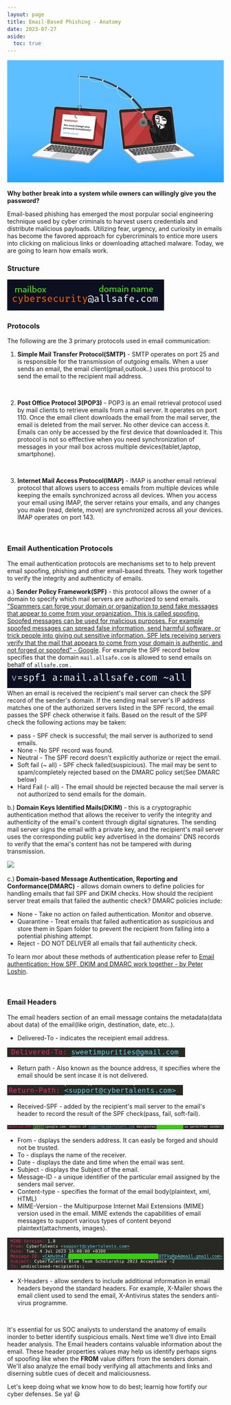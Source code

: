 ```yaml
---
layout: page
title: Email-Based Phishing - Anatomy
date: 2023-07-27
aside:
  toc: true
---
```

![](../assets/images/ctbt/hackphish.jpg)  

**Why bother break into a system while owners can willingly give you the password?**

Email-based phishing has emerged the most porpular social engineering technique used by cyber criminals to harvest users credentials and distribute malicious payloads. Utilizing fear, urgency, and curiosity in emails has become the favored approach for cybercriminals to entice more users into clicking on malicious links or downloading attached malware. 
Today, we are going to learn how emails work. 

### Structure  
![](../assets/images/ctbt/structure.png)

### Protocols
The following are the 3 primary protocols used in email communication:

1. **Simple Mail Transfer Protocol(SMTP)** - SMTP operates on port 25 and is responsible for the transmission of outgoing emails. When a user sends an email, the email client(gmail,outlook..) uses this protocol to send the email to the recipient mail address.
<br>

2. **Post Office Protocol 3(POP3)** - POP3 is an email retrieval protocol used by mail clients to retrieve emails from a mail server. It operates on port 110. Once the email client downloads the email from the mail server, the email is deleted from the mail server. No other device can access it. Emails can only be accessed by the first device that downloaded it. This protocol is not so efffective when you need synchronization of messages in your mail box across multiple devices(tablet,laptop, smartphone).
<br>

3. **Internet Mail Access Protocol(IMAP)** - IMAP is another email retrieval protocol that allows users to access emails from multiple devices while keeping the emails synchronized across all devices. When you access your email using IMAP, the server retains your emails, and any changes you make (read, delete, move) are synchronized across all your devices. IMAP operates on port 143.
<br>

### Email Authentication Protocols
The email authentication protocols are mechanisms set to to help prevent email spoofing, phishing and other email-based threats. They work together to verify the integrity and authenticity of emails.

a.) **Sender Policy Framework(SPF)** - this protocol allows the owner of a domain to specify which mail servers are authorized to send emails. ["Spammers can forge your domain or organization to send fake messages that appear to come from your organization. This is called spoofing. Spoofed messages can be used for malicious purposes. For example spoofed messages can spread false information, send harmful software, or trick people into giving out sensitive information. SPF lets receiving servers verify that the mail that appears to come from your domain is authentic, and not forged or spoofed" - Google](https://support.google.com/a/topic/9061731?hl=en&ref_topic=9202&sjid=11035340277079725506-EU). For example the SPF record below specifies that the domain `mail.allsafe.com` is allowed to send emails on behalf of `allsafe.com` . 
![](../assets/images/ctbt/spfrecord.png)  
When an email is received the recipient's mail server can check the SPF record of the sender's domain. If the sending mail server's IP address matches one of the authorized servers listed in the SPF record, the email passes the SPF check otherwise it fails. Based on the result of the SPF check the following actions may be taken:   
- pass - SPF check is successful; the mail server is authorized to send emails.
- None - No SPF record was found.
- Neutral - The SPF record doesn't explicitly authorize or reject the email.
- Soft fail (~ all) - SPF check failed(suspicious). The mail may be sent to spam/completely rejected based on the DMARC policy set(See DMARC below)
- Hard Fail (- all) - The email should be rejected because the mail server is not authorized to send emails for the domain.



b.) **Domain Keys Identified Mails(DKIM)** - this is a cryptographic authentication method that allows the receiver to verify the integrity and authenticity of the email's content through digital signatures. The sending mail server signs the email with a private key, and the recipient's mail server uses the corresponding public key advertised in the domains' DNS records to verify that the emai's content has not be tampered with during transmission.

<img src="https://hq.apiscp.com/content/images/2021/01/dkim-overview.svg">

c.) **Domain-based Message Authentication, Reporting and Conformance(DMARC)** - allows domain owners to define policies for handling emails that fail SPF and DKIM checks. How should the recipient server treat emails that failed the authentic check? DMARC policies include:   
- None - Take no action on failed authentication. Monitor and observe.
- Quarantine - Treat emails that failed authentication as suspicious and store them in Spam folder to prevent the recipient from falling into a potential phishing attempt.
- Reject - DO NOT DELIVER all emails that fail authenticity check.

To learn mor about these methods of authentication please refer to [Email authentication: How SPF, DKIM and DMARC work together - by Peter Loshin](https://www.techtarget.com/searchsecurity/answer/Email-authentication-How-SPF-DKIM-and-DMARC-work-together).

<br>

### Email Headers
The email headers section of an email message contains the metadata(data about data) of the email(like origin, destination, date, etc..).
- Delivered-To - indicates the receipient email address.    

![](../assets/images/ctbt/deliveredto.png) 

- Return path - Also known as the bounce address, it specifies where the email should be sent incase it is not delivered.

![](../assets/images/ctbt/returnpath.png) 

- Received-SPF - added by the recipient's mail server to the email's header to record the result of the SPF check(pass, fail, soft-fail).  

<img src="../assets/images/ctbt/spf.png" width="800px">

- From - dsplays the senders address. It can easly be forged and should not be trusted.
- To - displays the name of the receiver.
- Date - displays the date and time when the email was sent.
- Subject - displays the Subject of the email.
- Message-ID - a unique identifier of the particular email assigned by the senders mail server.
- Content-type - specifies the format of the email body(plaintext, xml, HTML)
- MIME-Version - the Multipurpose Internet Mail Extensions (MIME) version used in the email. MIME extends the capabilities of email messages to support various types of content beyond plaintext(attachments, images).  

![](../assets/images/ctbt/mime.png) 

- X-Headers - allow senders to include additional information in email headers beyond the standard headers. For example, X-Mailer shows the email client used to send the email, X-Antivirus states the senders anti-virus programme. 

<br>

It's essential for us SOC analysts to understand the anatomy of emails inorder to better identify suspicious emails. Next time we'll dive into Email header analysis. The Email headers contains valuable information about the email. These header properties values may help us identify perhaps signs of spoofing like when the **FROM** value differs from the senders domain. We'll also analyze the email body verifying all attachments and links and diserning subtle cues of deceit and maliciousness. 

Let's keep doing what we know how to do best; learnig how fortify our cyber defenses. Se ya! :smiley: